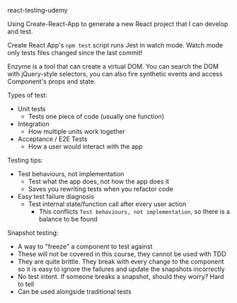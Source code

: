 react-testing-udemy

Using Create-React-App to generate a new React project that I can develop and test.

Create React App's `npm test` script runs Jest in watch mode. Watch mode only tests files changed since the last commit!

Enzyme is a tool that can create a virtual DOM. You can search the DOM with jQuery-style selectors, you can also fire synthetic events and access Component's props and state.

Types of test:
- Unit tests
  - Tests one piece of code (usually one function)
- Integration
  - How multiple units work together
- Acceptance / E2E Tests
  - How a user would interact with the app

Testing tips:
- Test behaviours, not implementation
  - Test what the app does, not how the app does it
  - Saves you rewriting tests when you refactor code
- Easy test failure diagnosis
  - Test internal state/function call after every user action
    - This conflicts `Test behaviours, not implementation`, so there is a balance to be found

Snapshot testing:
- A way to "freeze" a component to test against
- These will not be covered in this course, they cannot be used with TDD
- They are quite brittle. They break with every change to the component so it is easy to ignore the failures and update the snapshots incorrectly
- No test intent. If someone breaks a snapshot, should they worry? Hard to tell
- Can be used alongside traditional tests

